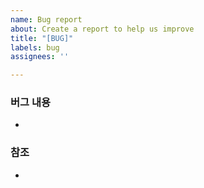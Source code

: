```yaml
---
name: Bug report
about: Create a report to help us improve
title: "[BUG]"
labels: bug
assignees: ''

---
```


### 버그 내용
- 
### 참조
-
